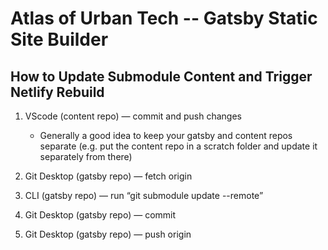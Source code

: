 # Atlas of Urban Tech -- Gatsby Static Site Builder

## How to Update Submodule Content and Trigger Netlify Rebuild


1. VScode (content repo) — commit and push changes
   - Generally a good idea to keep your gatsby and content repos separate (e.g. put the content repo in a scratch folder and update it separately from there)

3. Git Desktop (gatsby repo) — fetch origin
4. CLI (gatsby repo) — run “git submodule update --remote”
5. Git Desktop (gatsby repo) — commit
6. Git Desktop (gatsby repo) — push origin
